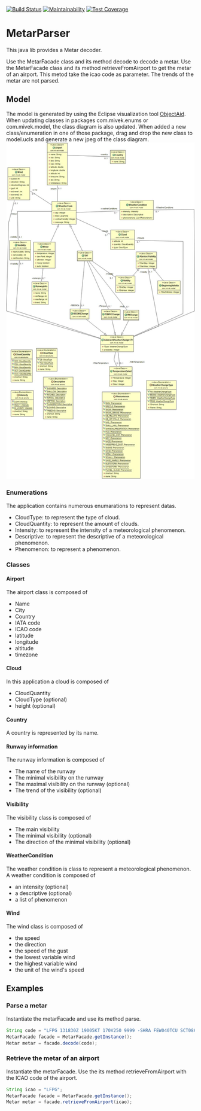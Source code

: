 [![Build Status](https://travis-ci.org/mivek/MetarParser.svg?branch=master)](https://travis-ci.org/mivek/MetarParser)
[![Maintainability](https://api.codeclimate.com/v1/badges/bfd4e09cccf432218d40/maintainability)](https://codeclimate.com/github/mivek/MetarParser/maintainability)
[![Test Coverage](https://api.codeclimate.com/v1/badges/bfd4e09cccf432218d40/test_coverage)](https://codeclimate.com/github/mivek/MetarParser/test_coverage)
# MetarParser


This java lib provides a Metar decoder.

Use the MetarFacade class and its method decode to decode a metar.
Use the MetarFacade class and its method retrieveFromAirport to get the metar of an airport. This metod take the icao code as parameter.
The trends of the metar are not parsed.

## Model
The model is generated by using the Eclipse visualization tool [ObjectAid](http://www.objectaid.com/home).
When updating classes in packages com.mivek.enums or com.mivek.model, the class diagram is also updated.
When added a new class/enumeration in one of those package, drag and drop the new class to model.ucls and generate a new jpeg of the class diagram.
![class diagram](model.jpg)
### Enumerations

The application contains numerous enumarations to represent datas.
  - CloudType: to represent the type of cloud.
  - CloudQuantity: to represent the amount of clouds.
  - Intensity: to represent the intensity of a meteorological phenomenon.
  - Descriptive: to represent the descriptive of a meteorological phenomenon.
  - Phenomenon: to represent a phenomenon.
  
### Classes

#### Airport
The airport class is composed of
  - Name
  - City
  - Country
  - IATA code
  - ICAO code
  - latitude
  - longitude
  - altitude
  - timezone

####  Cloud
In this application a cloud is composed of 
  - CloudQuantity
  - CloudType (optional)
  - height (optional)
  
#### Country
A country is represented by its name.

#### Runway information

The runway information is composed of 
  - The name of the runway
  - The minimal visibility on the runway
  - The maximal visibility on the runway (optional)
  - The trend of the visibility (optional)

#### Visibility

The visibility class is composed of
  - The main visibility
  - The minimal visibility (optional)
  - The direction of the minimal visibility (optional)

#### WeatherCondition
The weather condition is class to represent a meteorological phenomenon.
A weather condition is composed of 
  - an intensity (optional)
  - a descriptive (optional)
  - a list of phenomenon
  
#### Wind
The wind class is composed of 
  - the speed
  - the direction
  - the speed of the gust
  - the lowest variable wind
  - the highest variable wind
  - the unit of the wind's speed

## Examples
### Parse a metar
Instantiate the metarFacade and use its method parse.

```java
String code = "LFPG 131830Z 19005KT 170V250 9999 -SHRA FEW040TCU SCT086 16/08 Q1011";
MetarFacade facade = MetarFacade.getInstance();
Metar metar = facade.decode(code);
```

### Retrieve the metar of an airport
Instantiate the metarFacade.
Use the its method retrieveFromAirport with the ICAO code of the airport.

```java
String icao = "LFPG";
MetarFacade facade = MetarFacade.getInstance();
Metar metar = facade.retrieveFromAirport(icao);
```



